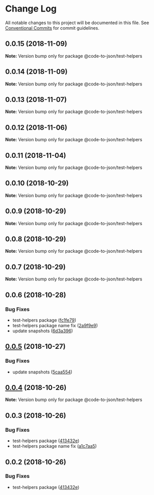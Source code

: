 # Change Log

All notable changes to this project will be documented in this file.
See [Conventional Commits](https://conventionalcommits.org) for commit guidelines.

## 0.0.15 (2018-11-09)

**Note:** Version bump only for package @code-to-json/test-helpers





## 0.0.14 (2018-11-09)

**Note:** Version bump only for package @code-to-json/test-helpers





## 0.0.13 (2018-11-07)

**Note:** Version bump only for package @code-to-json/test-helpers





## 0.0.12 (2018-11-06)

**Note:** Version bump only for package @code-to-json/test-helpers





## 0.0.11 (2018-11-04)

**Note:** Version bump only for package @code-to-json/test-helpers





## 0.0.10 (2018-10-29)

**Note:** Version bump only for package @code-to-json/test-helpers





## 0.0.9 (2018-10-29)

**Note:** Version bump only for package @code-to-json/test-helpers





## 0.0.8 (2018-10-29)

**Note:** Version bump only for package @code-to-json/test-helpers





## 0.0.7 (2018-10-29)

**Note:** Version bump only for package @code-to-json/test-helpers





## 0.0.6 (2018-10-28)


### Bug Fixes

* test-helpers package ([fc1fe79](https://github.com/mike-north/code-to-json/tree/master/packages/test-helpers/commit/fc1fe79))
* test-helpers package name fix ([2a9f9e9](https://github.com/mike-north/code-to-json/tree/master/packages/test-helpers/commit/2a9f9e9))
* update snapshots ([6d3a396](https://github.com/mike-north/code-to-json/tree/master/packages/test-helpers/commit/6d3a396))





## [0.0.5](https://github.com/mike-north/code-to-json/tree/master/packages/test-helpers/compare/@code-to-json/test-helpers@0.0.4...@code-to-json/test-helpers@0.0.5) (2018-10-27)


### Bug Fixes

* update snapshots ([5caa554](https://github.com/mike-north/code-to-json/tree/master/packages/test-helpers/commit/5caa554))





## [0.0.4](https://github.com/mike-north/code-to-json/tree/master/packages/test-helpers/compare/@code-to-json/test-helpers@0.0.3...@code-to-json/test-helpers@0.0.4) (2018-10-26)

**Note:** Version bump only for package @code-to-json/test-helpers





## 0.0.3 (2018-10-26)


### Bug Fixes

* test-helpers package ([413432e](https://github.com/mike-north/code-to-json/tree/master/packages/test-helpers/commit/413432e))
* test-helpers package name fix ([a1c7aa5](https://github.com/mike-north/code-to-json/tree/master/packages/test-helpers/commit/a1c7aa5))





## 0.0.2 (2018-10-26)


### Bug Fixes

* test-helpers package ([413432e](https://github.com/mike-north/code-to-json/tree/master/packages/test-helpers/commit/413432e))
